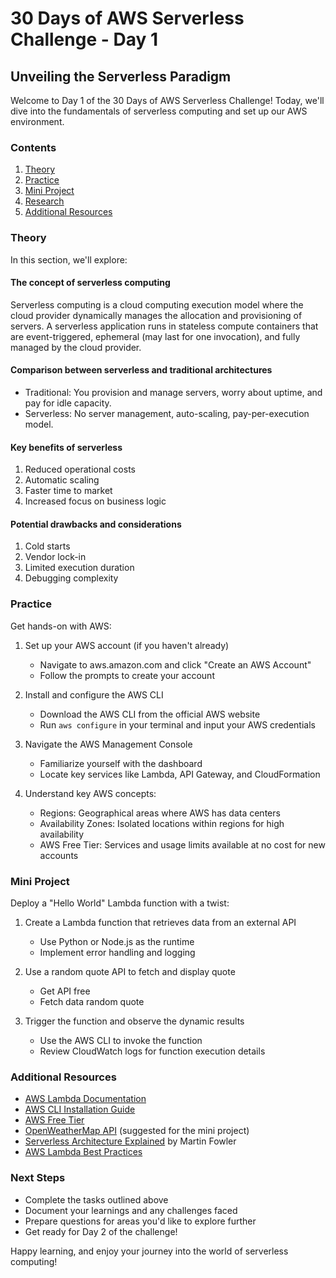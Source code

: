 # 30 Days of AWS Serverless Challenge - Day 1

## Unveiling the Serverless Paradigm

Welcome to Day 1 of the 30 Days of AWS Serverless Challenge! Today, we'll dive into the fundamentals of serverless computing and set up our AWS environment.

### Contents

1. [Theory](#theory)
2. [Practice](#practice)
3. [Mini Project](#mini-project)
4. [Research](#research)
5. [Additional Resources](#additional-resources)

### Theory

In this section, we'll explore:

#### The concept of serverless computing
Serverless computing is a cloud computing execution model where the cloud provider dynamically manages the allocation and provisioning of servers. A serverless application runs in stateless compute containers that are event-triggered, ephemeral (may last for one invocation), and fully managed by the cloud provider.

#### Comparison between serverless and traditional architectures
- Traditional: You provision and manage servers, worry about uptime, and pay for idle capacity.
- Serverless: No server management, auto-scaling, pay-per-execution model.

#### Key benefits of serverless
1. Reduced operational costs
2. Automatic scaling
3. Faster time to market
4. Increased focus on business logic

#### Potential drawbacks and considerations
1. Cold starts
2. Vendor lock-in
3. Limited execution duration
4. Debugging complexity

### Practice

Get hands-on with AWS:

1. Set up your AWS account (if you haven't already)
   - Navigate to aws.amazon.com and click "Create an AWS Account"
   - Follow the prompts to create your account

2. Install and configure the AWS CLI
   - Download the AWS CLI from the official AWS website
   - Run `aws configure` in your terminal and input your AWS credentials

3. Navigate the AWS Management Console
   - Familiarize yourself with the dashboard
   - Locate key services like Lambda, API Gateway, and CloudFormation

4. Understand key AWS concepts:
   - Regions: Geographical areas where AWS has data centers
   - Availability Zones: Isolated locations within regions for high availability
   - AWS Free Tier: Services and usage limits available at no cost for new accounts

### Mini Project

Deploy a "Hello World" Lambda function with a twist:

1. Create a Lambda function that retrieves data from an external API
   - Use Python or Node.js as the runtime
   - Implement error handling and logging

2. Use a random quote API to fetch and display quote
   - Get API free
   - Fetch data random quote

3. Trigger the function and observe the dynamic results
   - Use the AWS CLI to invoke the function
   - Review CloudWatch logs for function execution details

### Additional Resources

- [AWS Lambda Documentation](https://docs.aws.amazon.com/lambda/)
- [AWS CLI Installation Guide](https://docs.aws.amazon.com/cli/latest/userguide/cli-chap-install.html)
- [AWS Free Tier](https://aws.amazon.com/free/)
- [OpenWeatherMap API](https://openweathermap.org/api) (suggested for the mini project)
- [Serverless Architecture Explained](https://martinfowler.com/articles/serverless.html) by Martin Fowler
- [AWS Lambda Best Practices](https://docs.aws.amazon.com/lambda/latest/dg/best-practices.html)

### Next Steps

- Complete the tasks outlined above
- Document your learnings and any challenges faced
- Prepare questions for areas you'd like to explore further
- Get ready for Day 2 of the challenge!

Happy learning, and enjoy your journey into the world of serverless computing!